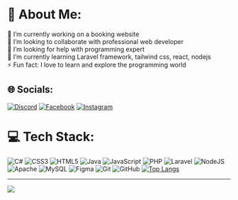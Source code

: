 # 💫 About Me:
🔭 I’m currently working on a booking website<br>👯 I’m looking to collaborate with professional web developer<br>🤝 I’m looking for help with programming expert<br>🌱 I’m currently learning Laravel framework, tailwind css, react, nodejs<br>⚡ Fun fact: I love to learn and explore the programming world


## 🌐 Socials:
[![Discord](https://img.shields.io/badge/Discord-%237289DA.svg?logo=discord&logoColor=white)](https://discord.gg/abys5788) [![Facebook](https://img.shields.io/badge/Facebook-%231877F2.svg?logo=Facebook&logoColor=white)](https://facebook.com/elmr.vrqz) [![Instagram](https://img.shields.io/badge/Instagram-%23E4405F.svg?logo=Instagram&logoColor=white)](https://instagram.com/elmr.vrqz) 

# 💻 Tech Stack:
![C#](https://img.shields.io/badge/c%23-%23239120.svg?style=for-the-badge&logo=csharp&logoColor=white) ![CSS3](https://img.shields.io/badge/css3-%231572B6.svg?style=for-the-badge&logo=css3&logoColor=white) ![HTML5](https://img.shields.io/badge/html5-%23E34F26.svg?style=for-the-badge&logo=html5&logoColor=white) ![Java](https://img.shields.io/badge/java-%23ED8B00.svg?style=for-the-badge&logo=openjdk&logoColor=white) ![JavaScript](https://img.shields.io/badge/javascript-%23323330.svg?style=for-the-badge&logo=javascript&logoColor=%23F7DF1E) ![PHP](https://img.shields.io/badge/php-%23777BB4.svg?style=for-the-badge&logo=php&logoColor=white) ![Laravel](https://img.shields.io/badge/laravel-%23FF2D20.svg?style=for-the-badge&logo=laravel&logoColor=white) ![NodeJS](https://img.shields.io/badge/node.js-6DA55F?style=for-the-badge&logo=node.js&logoColor=white) ![Apache](https://img.shields.io/badge/apache-%23D42029.svg?style=for-the-badge&logo=apache&logoColor=white) ![MySQL](https://img.shields.io/badge/mysql-4479A1.svg?style=for-the-badge&logo=mysql&logoColor=white) ![Figma](https://img.shields.io/badge/figma-%23F24E1E.svg?style=for-the-badge&logo=figma&logoColor=white) ![Git](https://img.shields.io/badge/git-%23F05033.svg?style=for-the-badge&logo=git&logoColor=white) ![GitHub](https://img.shields.io/badge/github-%23121011.svg?style=for-the-badge&logo=github&logoColor=white)
[![Top Langs](https://github-readme-stats.vercel.app/api/top-langs/?username=schizo697&layout=donut)](https://github.com/anuraghazra/github-readme-stats)


---
[![](https://visitcount.itsvg.in/api?id=schizo697&icon=0&color=0)](https://visitcount.itsvg.in)

<!-- Proudly created with GPRM ( https://gprm.itsvg.in ) -->
